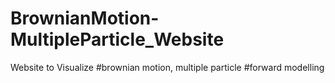 # BrownianMotion-MultipleParticle_Website
Website to Visualize #brownian motion, multiple particle #forward modelling
